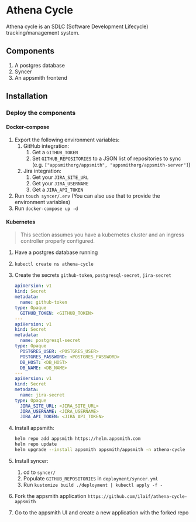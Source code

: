# Athena Cycle

Athena cycle is an SDLC (Software Development Lifecycle) tracking/management system.

## Components

1. A postgres database
2. Syncer
3. An appsmith frontend

## Installation

### Deploy the components

#### Docker-compose

1. Export the following environment variables:
   1. GitHub integration:
      1. Get a `GITHUB_TOKEN`
      2. Set `GITHUB_REPOSITORIES` to a JSON list of repositories to sync (e.g. `["appsmithorg/appsmith", "appsmithorg/appsmith-server"]`)
   2. Jira integration:
      1. Get your `JIRA_SITE_URL`
      2. Get your `JIRA_USERNAME`
      3. Get a `JIRA_API_TOKEN`
2. Run `touch syncer/.env` (You can also use that to provide the environment variables)
3. Run `docker-compose up -d`

#### Kubernetes

> This section assumes you have a kubernetes cluster and an ingress controller properly configured.

1. Have a postgres database running
2. `kubectl create ns athena-cycle`
3. Create the secrets `github-token`, `postgresql-secret`, `jira-secret`

    ```yaml
    apiVersion: v1
    kind: Secret
    metadata:
      name: github-token
    type: Opaque
      GITHUB_TOKEN: <GITHUB_TOKEN>
    ---
    apiVersion: v1
    kind: Secret
    metadata:
      name: postgresql-secret
    type: Opaque
      POSTGRES_USER: <POSTGRES_USER>
      POSTGRES_PASSWORD: <POSTGRES_PASSWORD>
      DB_HOST: <DB_HOST>
      DB_NAME: <DB_NAME>
    ---
    apiVersion: v1
    kind: Secret
    metadata:
      name: jira-secret
    type: Opaque
      JIRA_SITE_URL: <JIRA_SITE_URL>
      JIRA_USERNAME: <JIRA_USERNAME>
      JIRA_API_TOKEN: <JIRA_API_TOKEN>
    ```

4. Install appsmith:

    ```sh
    helm repo add appsmith https://helm.appsmith.com
    helm repo update
    helm upgrade --install appsmith appsmith/appsmith -n athena-cycle
    ```

5. Install syncer:
   1. cd to `syncer/`
   2. Populate `GITHUB_REPOSITORIES` in `deployment/syncer.yml`
   3. Run `kustomize build ./deployment | kubectl apply -f -`

6. Fork the appsmith application `https://github.com/ilaif/athena-cycle-appsmith`

7. Go to the appsmith UI and create a new application with the forked repo
